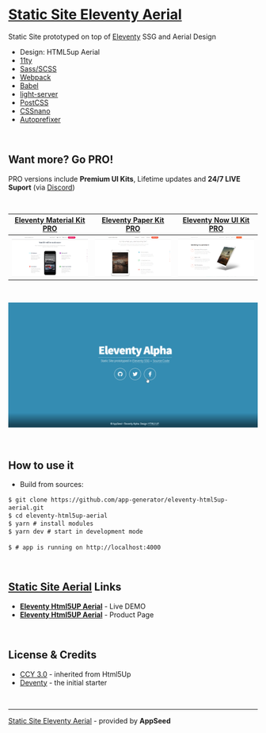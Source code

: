 # [Static Site Eleventy Aerial](https://appseed.us/static-site/eleventy-html5up-aerial)

Static Site prototyped on top of [Eleventy](https://www.11ty.io/) SSG and Aerial Design  

- Design: HTML5up Aerial
- [11ty](https://www.11ty.io/)
- [Sass/SCSS](https://github.com/sass/node-sass)
- [Webpack](https://webpack.js.org/)
- [Babel](https://babeljs.io/)
- [light-server](https://github.com/txchen/light-server)
- [PostCSS](https://postcss.org/)
- [CSSnano](https://cssnano.co/)
- [Autoprefixer](https://github.com/postcss/autoprefixer)

<br />

## Want more? Go PRO!

PRO versions include **Premium UI Kits**, Lifetime updates and **24/7 LIVE Suport** (via [Discord](https://discord.gg/fZC6hup)) 

<br />

| [Eleventy Material Kit PRO](https://appseed.us/static-site/eleventy-material-kit-pro) | [Eleventy Paper Kit PRO](https://appseed.us/static-site/eleventy-paper-kit-pro) | [Eleventy Now UI Kit PRO](https://appseed.us/static-site/eleventy-now-ui-kit-pro) |
| --- | --- | --- |
| [![Eleventy Material Kit PRO](https://raw.githubusercontent.com/app-generator/static/master/products/eleventy-material-kit-pro-screen.png)](https://appseed.us/static-site/eleventy-material-kit-pro)  | [![Eleventy Paper Kit PRO](https://raw.githubusercontent.com/app-generator/static/master/products/eleventy-paper-kit-pro-screen.png)](https://appseed.us/static-site/eleventy-paper-kit-pro) | [![Eleventy Now UI Kit PRO](https://raw.githubusercontent.com/app-generator/static/master/products/eleventy-now-ui-kit-pro-screen.png)](https://appseed.us/static-site/eleventy-now-ui-kit-pro)

<br />

![Eleventy Html5UP Aerial - Gif animated intro.](https://github.com/app-generator/static/blob/master/products/eleventy-html5up-aerial-intro.gif?raw=true)

<br />

## How to use it

- Build from sources:

```
$ git clone https://github.com/app-generator/eleventy-html5up-aerial.git
$ cd eleventy-html5up-aerial
$ yarn # install modules
$ yarn dev # start in development mode

$ # app is running on http://localhost:4000
```

<br />

## [Static Site Aerial](https://appseed.us/static-site/eleventy-html5up-aerial) Links

- **[Eleventy Html5UP Aerial](https://eleventy-html5up-aerial.appseed.us)** - Live DEMO
- **[Eleventy Html5UP Aerial](https://appseed.us/static-site/eleventy-html5up-aerial)** - Product Page

<br />

## License & Credits

- [CCY 3.0](https://html5up.net/license) - inherited from Html5Up
- [Deventy](https://github.com/ianrose/deventy) - the initial starter 

<br />

---
[Static Site Eleventy Aerial](https://appseed.us/static-site/eleventy-html5up-aerial) - provided by **AppSeed**
